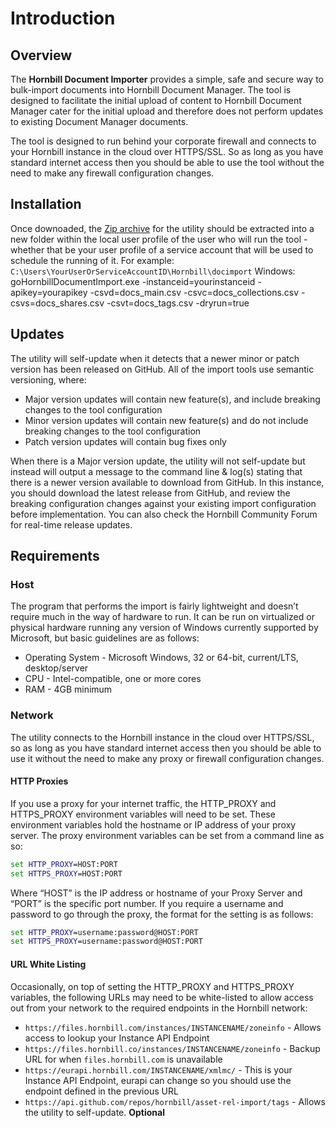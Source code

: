 # Introduction

## Overview
The **Hornbill Document Importer** provides a simple, safe and secure way to bulk-import documents into Hornbill Document Manager. The tool is designed to facilitate the initial upload of content to Hornbill Document Manager cater for the initial upload and therefore does not perform updates to existing Document Manager documents.

The tool is designed to run behind your corporate firewall and connects to your Hornbill instance in the cloud over HTTPS/SSL. So as long as you have standard internet access then you should be able to use the tool without the need to make any firewall configuration changes.

## Installation

Once downoaded, the [Zip archive](https://github.com/hornbill/goHornbillDocumentImport/releases/latest) for the utility should be extracted into a new folder within the local user profile of the user who will run the tool - whether that be your user profile of a service account that will be used to schedule the running of it.
For example:
`C:\Users\YourUserOrServiceAccountID\Hornbill\docimport`
Windows:
goHornbillDocumentImport.exe -instanceid=yourinstanceid -apikey=yourapikey -csvd=docs_main.csv -csvc=docs_collections.csv -csvs=docs_shares.csv -csvt=docs_tags.csv -dryrun=true

## Updates

The utility will self-update when it detects that a newer minor or patch version has been released on GitHub. All of the import tools use semantic versioning, where:

- Major version updates will contain new feature(s), and include breaking changes to the tool configuration
- Minor version updates will contain new feature(s) and do not include breaking changes to the tool configuration
- Patch version updates will contain bug fixes only

When there is a Major version update, the utility will not self-update but instead will output a message to the command line & log(s) stating that there is a newer version available to download from GitHub. In this instance, you should download the latest release from GitHub, and review the breaking configuration changes against your existing import configuration before implementation. You can also check the Hornbill Community Forum for real-time release updates.

## Requirements

### Host

The program that performs the import is fairly lightweight and doesn’t require much in the way of hardware to run. It can be run on virtualized or physical hardware running any version of Windows currently supported by Microsoft, but basic guidelines are as follows:

- Operating System - Microsoft Windows, 32 or 64-bit, current/LTS, desktop/server
- CPU - Intel-compatible, one or more cores
- RAM - 4GB minimum

### Network

The utility connects to the Hornbill instance in the cloud over HTTPS/SSL, so as long as you have standard internet access then you should be able to use it without the need to make any proxy or firewall configuration changes.

#### **HTTP Proxies**

If you use a proxy for your internet traffic, the HTTP_PROXY and HTTPS_PROXY environment variables will need to be set. These environment variables hold the hostname or IP address of your proxy server. The proxy environment variables can be set from a command line as so:

``` cmd
set HTTP_PROXY=HOST:PORT
set HTTPS_PROXY=HOST:PORT
```
Where “HOST” is the IP address or hostname of your Proxy Server and “PORT” is the specific port number. If you require a username and password to go through the proxy, the format for the setting is as follows:

``` cmd
set HTTP_PROXY=username:password@HOST:PORT
set HTTPS_PROXY=username:password@HOST:PORT
```

#### **URL White Listing**

Occasionally, on top of setting the HTTP_PROXY and HTTPS_PROXY variables, the following URLs may need to be white-listed to allow access out from your network to the required endpoints in the Hornbill network:

- `https://files.hornbill.com/instances/INSTANCENAME/zoneinfo` - Allows access to lookup your Instance API Endpoint
- `https://files.hornbill.co/instances/INSTANCENAME/zoneinfo` - Backup URL for when `files.hornbill.com` is unavailable
- `https://eurapi.hornbill.com/INSTANCENAME/xmlmc/` - This is your Instance API Endpoint, eurapi can change so you should use the endpoint defined in the previous URL
- `https://api.github.com/repos/hornbill/asset-rel-import/tags` - Allows the utility to self-update. **Optional**

